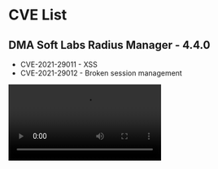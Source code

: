 # CVE List

## DMA Soft Labs Radius Manager - 4.4.0

* CVE-2021-29011 - XSS
* CVE-2021-29012 - Broken session management


![](/media/storedxss-manageradd-2021-03-20_00.38.33.mkv)
